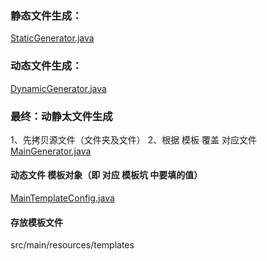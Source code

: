 ### 静态文件生成：
[StaticGenerator.java](generator/StaticGenerator.java)
### 动态文件生成：
[DynamicGenerator.java](generator/DynamicGenerator.java)
### 最终：动静太文件生成
1、先拷贝源文件（文件夹及文件）
2、根据 模板 覆盖 对应文件
[MainGenerator.java](generator/MainGenerator.java)

#### 动态文件 模板对象（即 对应 模板坑 中要填的值）
[MainTemplateConfig.java](model/MainTemplateConfig.java)

#### 存放模板文件
src/main/resources/templates
